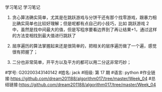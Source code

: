 学习笔记
学习笔记

1. 贪心算法确实简单，尤其是在跳跃游戏与分饼干还有那个找零游戏，跟暴力相比确实简单也比较好理解；但是呢都有点自己的小技巧，比如
   跳跃游戏 2 中，虽然是找中间最大的值，但是写程序要看边界到了再让结果+1，通过这样的方法变相找到最大值进行跳跃了

2. 层序遍历的算法掌握起来还是很简单的，把相关的层序遍历做了一个遍，感觉很有把握了；

3. 二分也非常简单，开平方以及平方的都可以用二分这非常巧妙；

#学号: G20200343140142 #姓名: jack #班级: 第 17 期 #语言: python #作业链接:https://github.com/dream201188/algorithm017/tree/master/Week_04 #总结链接:https://github.com/dream201188/algorithm017/tree/master/Week_04
